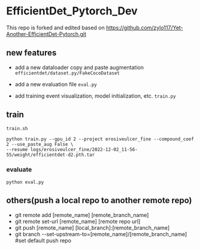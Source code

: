 # EfficientDet_Pytorch_Dev
This repo is forked and edited based on https://github.com/zylo117/Yet-Another-EfficientDet-Pytorch.git

## new features

- add a new dataloader copy and paste augmentation 
```efficientdet/dataset.py/FakeCocoDataset```

- add a new evaluation file
```eval.py```

- add training event visualization, model initialization, etc.
```train.py```

## train

```train.sh```

```
python train.py --gpu_id 2 --project erosiveulcer_fine --compound_coef 2 --use_paste_aug False \
--resume logs/erosiveulcer_fine/2022-12-02_11-56-55/weight/efficientdet-d2.pth.tar
```

### evaluate
```python eval.py```

## others(push a local repo to another remote repo)
- git remote add [remote_name] [remote_branch_name]
- git remote set-url [remote_name] [remote repo url]
- git push [remote_name] [local_branch]:[remote_branch_name]
- git branch --set-upstream-to=[remote_name]/[remote_branch_name] #set default push repo